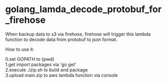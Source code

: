 # golang_lamda_decode_protobuf_for_firehose


When backup data to s3 via firehose, firehose will trigger this lambda function to decode data from protobuf to json format.
    
How to use it:

0.set GOPATH to {pwd}  
1.get import packages via 'go get'  
2.execute ./zip.sh to build and package   
3.upload main.zip to aws lambda function via console  
